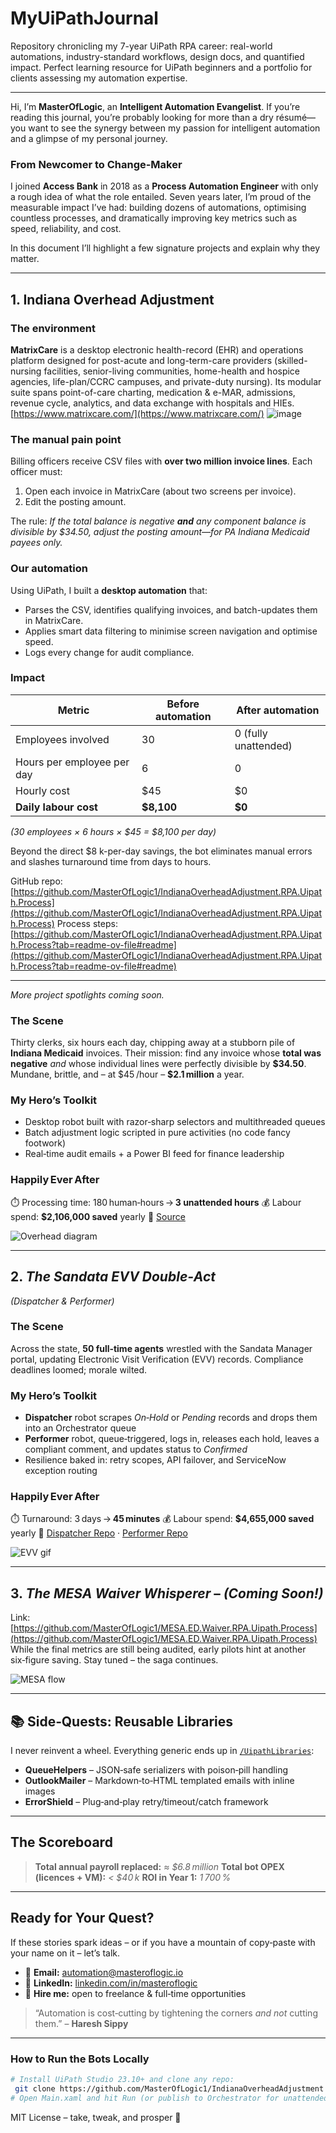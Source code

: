 # MyUiPathJournal
Repository chronicling my 7-year UiPath RPA career: real-world automations, industry-standard workflows, design docs, and quantified impact. Perfect learning resource for UiPath beginners and a portfolio for clients assessing my automation expertise.

---

Hi, I’m **MasterOfLogic**, an **Intelligent Automation Evangelist**.
If you’re reading this journal, you’re probably looking for more than a dry résumé—you want to see the synergy between my passion for intelligent automation and a glimpse of my personal journey.

### From Newcomer to Change-Maker

I joined **Access Bank** in 2018 as a **Process Automation Engineer** with only a rough idea of what the role entailed. Seven years later, I’m proud of the measurable impact I’ve had: building dozens of automations, optimising countless processes, and dramatically improving key metrics such as speed, reliability, and cost.

In this document I’ll highlight a few signature projects and explain why they matter.

---

## 1. Indiana Overhead Adjustment

### The environment

**MatrixCare** is a desktop electronic health-record (EHR) and operations platform designed for post-acute and long-term-care providers (skilled-nursing facilities, senior-living communities, home-health and hospice agencies, life-plan/CCRC campuses, and private-duty nursing). Its modular suite spans point-of-care charting, medication & e-MAR, admissions, revenue cycle, analytics, and data exchange with hospitals and HIEs.
[https://www.matrixcare.com/](https://www.matrixcare.com/)
![image](https://github.com/user-attachments/assets/d7896ff4-aff4-4bbc-b7d5-19e3c4026ad8)

### The manual pain point

Billing officers receive CSV files with **over two million invoice lines**. Each officer must:

1. Open each invoice in MatrixCare (about two screens per invoice).
2. Edit the posting amount.

The rule: *If the total balance is negative **and** any component balance is divisible by \$34.50, adjust the posting amount—for PA Indiana Medicaid payees only.*

### Our automation

Using UiPath, I built a **desktop automation** that:

* Parses the CSV, identifies qualifying invoices, and batch-updates them in MatrixCare.
* Applies smart data filtering to minimise screen navigation and optimise speed.
* Logs every change for audit compliance.

### Impact

| Metric                     | Before automation | After automation     |
| -------------------------- | ----------------- | -------------------- |
| Employees involved         | 30                | 0 (fully unattended) |
| Hours per employee per day | 6                 | 0                    |
| Hourly cost                | \$45              | \$0                  |
| **Daily labour cost**      | **\$8,100**       | **\$0**              |

*(30 employees × 6 hours × \$45 = \$8,100 per day)*

Beyond the direct \$8 k-per-day savings, the bot eliminates manual errors and slashes turnaround time from days to hours.

GitHub repo: [https://github.com/MasterOfLogic1/IndianaOverheadAdjustment.RPA.Uipath.Process](https://github.com/MasterOfLogic1/IndianaOverheadAdjustment.RPA.Uipath.Process)
Process steps: [https://github.com/MasterOfLogic1/IndianaOverheadAdjustment.RPA.Uipath.Process?tab=readme-ov-file#readme](https://github.com/MasterOfLogic1/IndianaOverheadAdjustment.RPA.Uipath.Process?tab=readme-ov-file#readme)

---

*More project spotlights coming soon.*

### The Scene

Thirty clerks, six hours each day, chipping away at a stubborn pile of **Indiana Medicaid** invoices.  Their mission: find any invoice whose **total was negative** *and* whose individual lines were perfectly divisible by **\$34.50**.  Mundane, brittle, and – at \$45 /hour – **\$2.1 million** a year.

### My Hero’s Toolkit

* Desktop robot built with razor‑sharp selectors and multithreaded queues
* Batch adjustment logic scripted in pure activities (no code fancy footwork)
* Real‑time audit emails + a Power BI feed for finance leadership

### Happily Ever After

⏱️ Processing time: 180 human‑hours → **3 unattended hours**
💰 Labour spend: **\$2,106,000 saved** yearly
🔗 [Source](https://github.com/MasterOfLogic1/IndianaOverheadAdjustment.RPA.Uipath.Process)

![Overhead diagram](docs/images/overhead_adjustment_flow.png)

---

## 2. *The Sandata EVV Double‑Act*

*(Dispatcher & Performer)*

### The Scene

Across the state, **50 full‑time agents** wrestled with the Sandata Manager portal, updating Electronic Visit Verification (EVV) records.  Compliance deadlines loomed; morale wilted.

### My Hero’s Toolkit

* **Dispatcher** robot scrapes *On‑Hold* or *Pending* records and drops them into an Orchestrator queue
* **Performer** robot, queue‑triggered, logs in, releases each hold, leaves a compliant comment, and updates status to *Confirmed*
* Resilience baked in: retry scopes, API failover, and ServiceNow exception routing

### Happily Ever After

⏱️ Turnaround: 3 days → **45 minutes**
💰 Labour spend: **\$4,655,000 saved** yearly
🔗 [Dispatcher Repo](https://github.com/MasterOfLogic1/SandataEvvReportDispatcher.RPA.Uipath.Process) · [Performer Repo](https://github.com/MasterOfLogic1/SandataEvvReportPerformer.RPA.Uipath.Process)

![EVV gif](docs/images/sandata_evv.gif)

---

## 3. *The MESA Waiver Whisperer* – *(Coming Soon!)*

Link: [https://github.com/MasterOfLogic1/MESA.ED.Waiver.RPA.Uipath.Process](https://github.com/MasterOfLogic1/MESA.ED.Waiver.RPA.Uipath.Process)
While the final metrics are still being audited, early pilots hint at another six‑figure saving.  Stay tuned – the saga continues.

![MESA flow](docs/images/mesa_waiver.png)

---

## 📚 Side‑Quests: Reusable Libraries

I never reinvent a wheel.  Everything generic ends up in [`/UipathLibraries`](https://github.com/MasterOfLogic1/UipathLibraries):

* **QueueHelpers** – JSON‑safe serializers with poison‑pill handling
* **OutlookMailer** – Markdown‑to‑HTML templated emails with inline images
* **ErrorShield** – Plug‑and‑play retry/timeout/catch framework

---

## The Scoreboard

> **Total annual payroll replaced:** *≈ \$6.8 million*
> **Total bot OPEX (licences + VM):** *< \$40 k*
> **ROI in Year 1:** *1 700 %*

---

## Ready for Your Quest?

If these stories spark ideas – or if you have a mountain of copy‑paste with your name on it – let’s talk.

* 💌 **Email:** [automation@masteroflogic.io](mailto:automation@masteroflogic.io)
* 💼 **LinkedIn:** [linkedin.com/in/masteroflogic](https://www.linkedin.com/in/masteroflogic)
* 🚀 **Hire me:** open to freelance & full‑time opportunities

> “Automation is cost‑cutting by tightening the corners *and not* cutting them.” – **Haresh Sippy**

---

### How to Run the Bots Locally

```bash
# Install UiPath Studio 23.10+ and clone any repo:
 git clone https://github.com/MasterOfLogic1/IndianaOverheadAdjustment.RPA.Uipath.Process
# Open Main.xaml and hit Run (or publish to Orchestrator for unattended magic)
```

MIT License – take, tweak, and prosper 🎉

